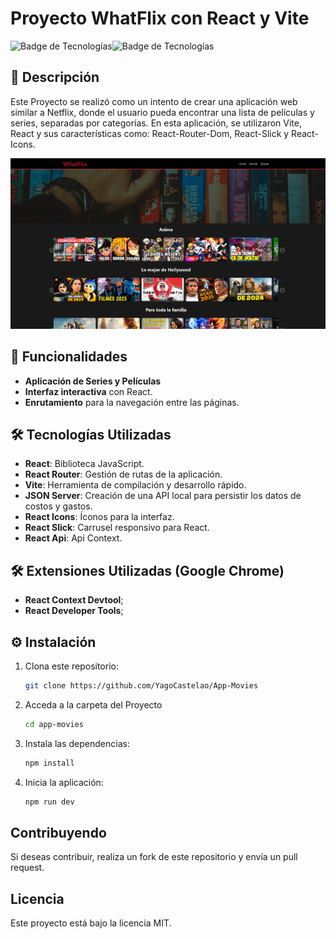 # Proyecto WhatFlix con React y Vite

![Badge de Tecnologías](https://img.shields.io/badge/React-v18-blue?style=flat-square&logo=react)![Badge de Tecnologías](https://img.shields.io/badge/Vite-v4-purple?style=flat-square&logo=vite)

## 🚀 Descripción
Este Proyecto se realizó como un intento de crear una aplicación web similar a Netflix, donde el usuario pueda encontrar una lista de películas y series, separadas por categorías. En esta aplicación, se utilizaron Vite, React y sus características como: React-Router-Dom, React-Slick y React-Icons.

![Captura del Proyecto](./WhatFlix.png)

## 🌟 Funcionalidades
- **Aplicación de Series y Películas**
- **Interfaz interactiva** con React.
- **Enrutamiento** para la navegación entre las páginas.

## 🛠️ Tecnologías Utilizadas
- **React**: Biblioteca JavaScript.
- **React Router**: Gestión de rutas de la aplicación.
- **Vite**: Herramienta de compilación y desarrollo rápido.
- **JSON Server**: Creación de una API local para persistir los datos de costos y gastos.
- **React Icons**: Íconos para la interfaz.
- **React Slick**: Carrusel responsivo para React.
- **React Api**: Api Context.

## 🛠️ Extensiones Utilizadas (Google Chrome)
- **React Context Devtool**;
- **React Developer Tools**;

## ⚙️ Instalación
1. Clona este repositorio:
   ```bash
   git clone https://github.com/YagoCastelao/App-Movies
   
2. Acceda a la carpeta del Proyecto
   ```bash
   cd app-movies
   
3. Instala las dependencias:
   ```bash
   npm install

4. Inicia la aplicación:
   ```bash
   npm run dev

## Contribuyendo
Si deseas contribuir, realiza un fork de este repositorio y envía un pull request.

## Licencia
Este proyecto está bajo la licencia MIT.
